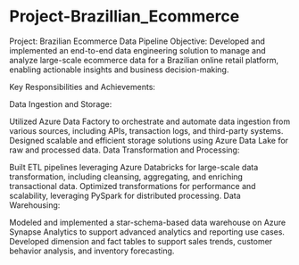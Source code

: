 # Project-Brazillian_Ecommerce
Project: Brazilian Ecommerce Data Pipeline
Objective: Developed and implemented an end-to-end data engineering solution to manage and analyze large-scale ecommerce data for a Brazilian online retail platform, enabling actionable insights and business decision-making.

Key Responsibilities and Achievements:

Data Ingestion and Storage:

Utilized Azure Data Factory to orchestrate and automate data ingestion from various sources, including APIs, transaction logs, and third-party systems.
Designed scalable and efficient storage solutions using Azure Data Lake for raw and processed data.
Data Transformation and Processing:

Built ETL pipelines leveraging Azure Databricks for large-scale data transformation, including cleansing, aggregating, and enriching transactional data.
Optimized transformations for performance and scalability, leveraging PySpark for distributed processing.
Data Warehousing:

Modeled and implemented a star-schema-based data warehouse on Azure Synapse Analytics to support advanced analytics and reporting use cases.
Developed dimension and fact tables to support sales trends, customer behavior analysis, and inventory forecasting.
